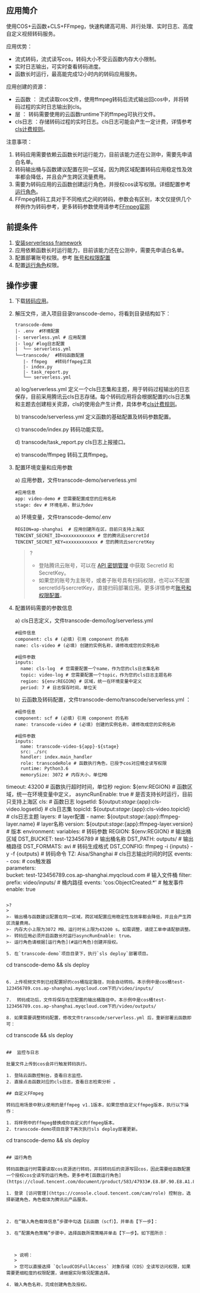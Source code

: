 ## 应用简介
使用COS+云函数+CLS+FFmpeg，快速构建高可用、并行处理、实时日志、高度自定义视频转码服务。

应用优势：

- 流式转码，流式读写cos，转码大小不受云函数内存大小限制。
- 实时日志输出，可实时查看转码进度。
- 函数长时运行，最高能完成12小时内的转码应用服务。

应用创建的资源：

- 云函数 ： 流式读取cos文件，使用ffmpeg转码后流式输出回cos中，并将转码过程的实时日志输出到cls。
- 层 ： 转码需要使用的云函数runtime下的ffmpeg可执行文件。
- cls日志 ：存储转码过程的实时日志。cls日志可能会产生一定计费，详情参考[cls计费规则](https://cloud.tencent.com/document/product/614/47116)。

注意事项：

1.  转码应用需要依赖云函数长时运行能力，目前该能力还在公测中，需要先申请白名单。
2.  转码输出桶与函数建议配置在同一区域，因为跨区域配置转码应用稳定性及效率都会降低，并且会产生跨区流量费用。
3.  需要为转码应用的云函数创建运行角色，并授权cos读写权限。详细配置参考[运行角色](#运行角色)。
4.   FFmpeg转码工具对于不同格式之间的转码，参数会有区别，本文仅提供几个样例作为转码参考，更多转码参数使用请参考[FFmpeg官网](https://ffmpeg.org/documentation.html)

## 前提条件

1. [安装serverlesss framework](https://cloud.tencent.com/document/product/1154/42990)
2. 应用依赖函数长时运行能力，目前该能力还在公测中，需要先申请白名单。
3. 配置部署账号权限。参考 [账号和权限配置](https://cloud.tencent.com/document/product/1154/43006) 
4. 配置[运行角色](#运行角色)权限。

## 操作步骤
1. 下载[转码应用](https://cloud.tencent.com/document/product/1154/42990)。

2. 解压文件，进入项目目录transcode-demo，将看到目录结构如下：

   ```
   transcode-demo
   |- .env  #环境配置
   |- serverless.yml # 应用配置
   |- log/ #log日志配置
   |  └── serverless.yml
   └──transcode/  #转码函数配置
      |- ffmpeg   #转码ffmpeg工具
      |- index.py
      |- task_report.py
      └── serverless.yml
   
   ```

   a)  log/serverless.yml 定义一个cls日志集和主题，用于转码过程输出的日志保存，目前采用腾讯云cls日志存储。每个转码应用将会根据配置的cls日志集和主题去创建相关资源，cls的使用会产生计费，具体参考[cls计费规则](https://cloud.tencent.com/document/product/614/47116)。

   b)  transcode/serverless.yml 定义函数的基础配置及转码参数配置。

   c)  transcode/index.py 转码功能实现。

   d)  transcode/task_report.py cls日志上报接口。

   e)   transcode/ffmpeg 转码工具ffmpeg。

3. 配置环境变量和应用参数

   a)  应用参数，文件transcode-demo/serverless.yml

   ```
   #应用信息
   app: video-demo # 您需要配置成您的应用名称
   stage: dev # 环境名称，默认为dev
   ```

   a)  环境变量，文件transcode-demo/.env

   ```
   REGION=ap-shanghai  # 应用创建所在区，目前只支持上海区
   TENCENT_SECRET_ID=xxxxxxxxxxxx # 您的腾讯云sercretId
   TENCENT_SECRET_KEY=xxxxxxxxxxxx # 您的腾讯云sercretKey
   ```

   >?
   >
   >- 登陆腾讯云账号，可以在 [API 密钥管理](https://console.cloud.tencent.com/cam/capi) 中获取 SecretId 和 SecretKey。
   >- 如果您的账号为主账号，或者子账号具有扫码权限，也可以不配置sercretId与sercretKey，直接扫码部署应用。更多详情参考[账号和权限配置](https://cloud.tencent.com/document/product/1154/43006)。

4. 配置转码需要的参数信息

   a)  cls日志定义，文件transcode-demo/log/serverless.yml

   ```
   #组件信息
   component: cls # (必填) 引用 component 的名称
   name: cls-video # (必填) 创建的实例名称，请修改成您的实例名称
   
   #组件参数
   inputs:
     name: cls-log  # 您需要配置一个name，作为您的cls日志集名称
     topic: video-log # 您需要配置一个topic，作为您的cls日志主题名称
     region: ${env:REGION} # 区域，统一在环境变量中定义
     period: 7 # 日志保存时间，单位天
   ```

   b)  云函数及转码配置，文件transcode-demo/transcode/serverless.yml ：  

   ```
   #组件信息
   component: scf # (必填) 引用 component 的名称
   name: transcode-video # (必填) 创建的实例名称，请修改成您的实例名称
   
   #组件参数
   inputs:
     name: transcode-video-${app}-${stage}
     src: ./src
     handler: index.main_handler 
     role: transcodeRole # 函数执行角色，已授予cos对应桶全读写权限
     runtime: Python3.6 
     memorySize: 3072 # 内存大小，单位MB
  timeout: 43200 # 函数执行超时时间，单位秒
     region: ${env:REGION} # 函数区域，统一在环境变量中定义，
  asyncRunEnable: true # 是否支持长时运行，目前只支持上海区
     cls: # 函数日志
       logsetId: ${output:${stage}:${app}:cls-video.logsetId}  # cls日志集
       topicId: ${output:${stage}:${app}:cls-video.topicId}  # cls日志主题
     layers: # layer配置
       - name: ${output:${stage}:${app}:ffmpeg-layer.name} # layer名称
         version: ${output:${stage}:${app}:ffmpeg-layer.version} # 版本
     environment: 
       variables:  # 转码参数
         REGION: ${env:REGION} # 输出桶区域
         DST_BUCKET: test-123456789 # 输出桶名称
         DST_PATH: outputs/ # 输出桶路径
         DST_FORMATS: avi # 转码生成格式
         DST_CONFIG: ffmpeg -i {inputs} -y -f {outputs}  # 转码命令
         TZ: Aisa/Shanghai # cls日志输出时间的时区
     events:
       - cos: # cos触发器    	
           parameters:          
             bucket: test-123456789.cos.ap-shanghai.myqcloud.com  # 输入文件桶
             filter:
               prefix: video/inputs/  # 桶内路径
             events: 'cos:ObjectCreated:*'  # 触发事件
             enable: true
   ```
   
   >?
   >
   >- 输出桶与函数建议配置在同一区域，跨区域配置应用稳定性及效率都会降低，并且会产生跨区流量费用。
   >- 内存大小上限为3072 MB，运行时长上限为43200 s。如需调整，请提工单申请配额调整。
   >- 转码应用必须开启函数长时运行asyncRunEnable: true。
   >- 运行角色请根据[运行角色](#运行角色)创建并授权。
   
5. 在`transcode-demo`项目目录下，执行`sls deploy`部署项目。

   ```
   cd transcode-demo && sls deploy
   ```

6. 上传视频文件到已经配置好的cos桶指定路径，则会自动转码。本示例中是cos桶test-123456789.cos.ap-shanghai.myqcloud.com下的/video/inputs/

7.  转码成功后，文件将保存在您配置的输出桶路径中。本示例中是cos桶test-123456789.cos.ap-shanghai.myqcloud.com下的/video/outputs/

8. 如果需要调整转码配置，修改文件transcode/serverless.yml 后，重新部署云函数即可：

   ```
   cd transcode && sls deploy
   ```

##  监控与日志  

批量文件上传到cos会并行触发转码执行。

1. 登陆云函数控制台，查看日志监控。
2. 直接点击函数对应的cls日志，查看日志检索分析 。

## 自定义FFmpeg

转码应用场景中默认使用的是ffmpeg v1.1版本，如果您想自定义ffmpeg版本，执行以下操作：

1. 将样例中的ffmpeg替换成你自定义的ffmpeg版本。
2. transcode-demo项目目录下再次执行sls deploy部署更新。

```
 cd transcode-demo && sls deploy
```

## 运行角色

转码函数运行时需要读取cos资源进行转码，并将转码后的资源写回cos，因此需要给函数配置一个授权cos全读写的运行角色。更多参考[函数运行角色](https://cloud.tencent.com/document/product/583/47933#.E8.BF.90.E8.A1.8C.E8.A7.92.E8.89.B2)。

1. 登录 [访问管理](https://console.cloud.tencent.com/cam/role) 控制台，选择新建角色，角色载体为腾讯云产品服务。

   

2. 在“输入角色载体信息”步骤中勾选【云函数（scf）】，并单击【下一步】：

3. 在“配置角色策略”步骤中，选择函数所需策略并单击【下一步】。如下图所示：

   

   > 说明：
   >
   > 您可以直接选择 `QcloudCOSFullAccess` 对象存储（COS）全读写访问权限，如果需要更细粒度的权限配置，请根据实际情况配置选择。

4. 输入角色名称，完成创建角色及授权。